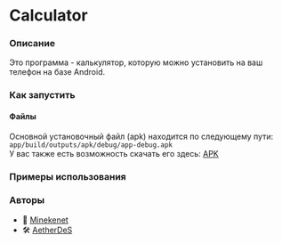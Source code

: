 # Calculator

### Описание
Это программа - калькулятор, которую можно установить на ваш телефон на базе Android.

### Как запустить
#### Файлы
Основной установочный файл (apk) находится по следующему пути: `app/build/outputs/apk/debug/app-debug.apk`  
У вас также есть возможность скачать его здесь: [APK](app/build/outputs/apk/debug/app-debug.apk)
### Примеры использования

### Авторы
- 👑 [Minekenet](https://github.com/Minekenet)  
- 🛠 [AetherDeS](https://github.com/AetherDeS)